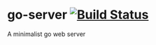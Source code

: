 go-server [![Build Status](https://travis-ci.org/mlapeyre/go-server.svg?branch=master)](https://travis-ci.org/mlapeyre/go-server)
=========

A minimalist go web server
